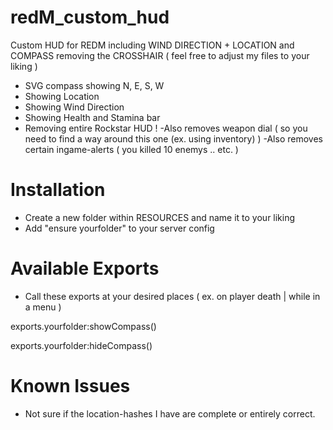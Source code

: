 # redM_custom_hud
Custom HUD for REDM including WIND DIRECTION + LOCATION and COMPASS removing the CROSSHAIR 
( feel free to adjust my files to your liking )

- SVG compass showing N, E, S, W
- Showing Location 
- Showing Wind Direction
- Showing Health and Stamina bar 
- Removing entire Rockstar HUD !
  -Also removes weapon dial ( so you need to find a way around this one (ex. using inventory) )
  -Also removes certain ingame-alerts ( you killed 10 enemys .. etc. )

# Installation
- Create a new folder within RESOURCES and name it to your liking
- Add "ensure yourfolder" to your server config

# Available Exports
- Call these exports at your desired places ( ex. on player death | while in a menu )

exports.yourfolder:showCompass()

exports.yourfolder:hideCompass()

# Known Issues
- Not sure if the location-hashes I have are complete or entirely correct. 
